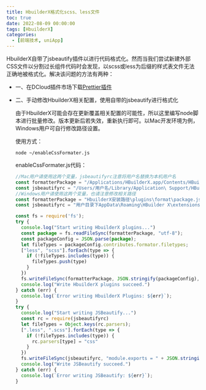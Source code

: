 ```yaml
---
title: HbuilderX格式化scss、less文件
toc: true
date: 2022-08-09 00:00:00
tags: [HbuilderX]
categories:
  - [前端技术, uniApp]
---
```

HbuilderX自带了jsbeautify插件以进行代码格式化。然而当我们尝试新建外部CSS文件以分割过长组件代码时会发现，以scss或less为后缀的样式表文件无法正确地被格式化。解决该问题的方法有两种：

* 一、在DCloud插件市场下载[Prettier插件](https://ext.dcloud.net.cn/plugin?id=2025)

* 二、手动修改HbuilderX相关配置，使用自带的jsbeautify进行格式化

  由于HbuilderX可能会存在更新覆盖相关配置的可能性，所以这里编写node脚本进行批量修改。版本更新后若失效，重新执行即可。以Mac开发环境为例，Windows用户可自行修改路径设置。

  使用方式：

  ```shell
  node ~/enableCssFormater.js
  ```

  enableCssFormater.js代码：

  ```js
  //Mac用户请使用这两个变量，jsbeautifyrc注意将用户名替换为本机用户名
  const formatterPackage = "/Applications/HBuilderX.app/Contents/HBuilderX/plugins/format/package.json";
  const jsbeautifyrc = "/Users/用户名/Library/Application\ Support/HBuilder\ X/extensions/format/jsbeautifyrc.js";
  //Windows用户请使用这两个变量，也请注意修改相关路径
  const formatterPackage = "HbuilderX安装路径\plugins\format\package.json";
  const jsbeautifyrc = "用户目录下AppData\Roaming\HBuilder X\extensions\format\jsbeautifyrc.js";
  
  const fs = require('fs');
  try {
    console.log("Start writing HbuilderX plugins...")
    const package = fs.readFileSync(formatterPackage, "utf-8");
    const packageConfig = JSON.parse(package);
    let fileTypes = packageConfig.contributes.formator.filetypes;
    ["less", "scss"].forEach(type => {
      if (!fileTypes.includes(type)) {
        fileTypes.push(type)
      }
    })
    fs.writeFileSync(formatterPackage, JSON.stringify(packageConfig), "utf-8");
    console.log("Write HbuilderX plugins succeed.")
  } catch (err) {
    console.log(`Error writing HbuilderX Plugins: ${err}`);
  }
  try {
    console.log("Start writing JSBeautify...")
    const rc = require(jsbeautifyrc)
    let fileTypes = Object.keys(rc.parsers);
    [".less", ".scss"].forEach(type => {
      if (!fileTypes.includes(type)) {
        rc.parsers[type] = "css"
      }
    })
    fs.writeFileSync(jsbeautifyrc, "module.exports = " + JSON.stringify(rc), "utf-8");
    console.log("Write JSBeautify succeed.")
  } catch (err) {
    console.log(`Error writing JSBeautify: ${err}`);
  }
  ```

